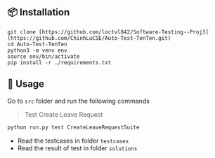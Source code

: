 
## 📦 Installation

```
git clone [https://github.com/loctvl842/Software-Testing--Proj3](https://github.com/ChinhLuCSE/Auto-Test-TenTen.git)
cd Auto-Test-TenTen
python3 -m venv env
source env/bin/activate
pip install -r ./requirements.txt
```

## 🚀 Usage

Go to `src` folder and run the following commands

> Test Create Leave Request

```sh
python run.py test CreateLeaveRequestSuite
```

- Read the testcases in folder `testcases`
- Read the result of test in folder `solutions`
